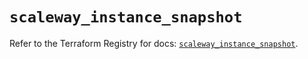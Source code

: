 # `scaleway_instance_snapshot`

Refer to the Terraform Registry for docs: [`scaleway_instance_snapshot`](https://registry.terraform.io/providers/scaleway/scaleway/2.53.0/docs/resources/instance_snapshot).
